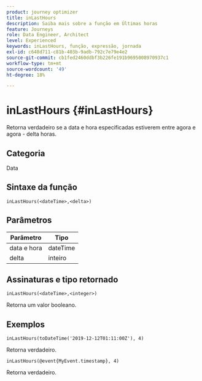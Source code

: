 ```yaml
---
product: journey optimizer
title: inLastHours
description: Saiba mais sobre a função em Últimas horas
feature: Journeys
role: Data Engineer, Architect
level: Experienced
keywords: inLastHours, função, expressão, jornada
exl-id: c648d711-c81b-403b-9adb-792c7e79e4e2
source-git-commit: cb1fed2460ddbf3b226fe191b9695008970937c1
workflow-type: tm+mt
source-wordcount: '49'
ht-degree: 18%

---
```


# inLastHours {#inLastHours}

Retorna verdadeiro se a data e hora especificadas estiverem entre agora e agora - delta horas.

## Categoria

Data

## Sintaxe da função

`inLastHours(<dateTime>,<delta>)`

## Parâmetros

| Parâmetro | Tipo |
|-----------|------------------|
| data e hora | dateTime |
| delta | inteiro |

## Assinaturas e tipo retornado

`inLastHours(<dateTime>,<integer>)`

Retorna um valor booleano.

## Exemplos

`inLastHours(toDateTime('2019-12-12T01:11:00Z'), 4)`

Retorna verdadeiro.

`inLastHours(@event{MyEvent.timestamp}, 4)`

Retorna verdadeiro.
